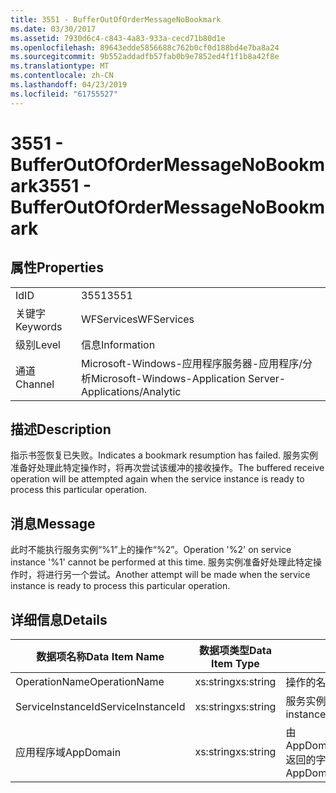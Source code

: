 ```yaml
---
title: 3551 - BufferOutOfOrderMessageNoBookmark
ms.date: 03/30/2017
ms.assetid: 7930d6c4-c843-4a83-933a-cecd71b80d1e
ms.openlocfilehash: 89643edde5856688c762b0cf0d188bd4e7ba8a24
ms.sourcegitcommit: 9b552addadfb57fab0b9e7852ed4f1f1b8a42f8e
ms.translationtype: MT
ms.contentlocale: zh-CN
ms.lasthandoff: 04/23/2019
ms.locfileid: "61755527"
---
```

# <a name="3551---bufferoutofordermessagenobookmark"></a><span data-ttu-id="9c57b-102">3551 - BufferOutOfOrderMessageNoBookmark</span><span class="sxs-lookup"><span data-stu-id="9c57b-102">3551 - BufferOutOfOrderMessageNoBookmark</span></span>
## <a name="properties"></a><span data-ttu-id="9c57b-103">属性</span><span class="sxs-lookup"><span data-stu-id="9c57b-103">Properties</span></span>  
  
|||  
|-|-|  
|<span data-ttu-id="9c57b-104">Id</span><span class="sxs-lookup"><span data-stu-id="9c57b-104">ID</span></span>|<span data-ttu-id="9c57b-105">3551</span><span class="sxs-lookup"><span data-stu-id="9c57b-105">3551</span></span>|  
|<span data-ttu-id="9c57b-106">关键字</span><span class="sxs-lookup"><span data-stu-id="9c57b-106">Keywords</span></span>|<span data-ttu-id="9c57b-107">WFServices</span><span class="sxs-lookup"><span data-stu-id="9c57b-107">WFServices</span></span>|  
|<span data-ttu-id="9c57b-108">级别</span><span class="sxs-lookup"><span data-stu-id="9c57b-108">Level</span></span>|<span data-ttu-id="9c57b-109">信息</span><span class="sxs-lookup"><span data-stu-id="9c57b-109">Information</span></span>|  
|<span data-ttu-id="9c57b-110">通道</span><span class="sxs-lookup"><span data-stu-id="9c57b-110">Channel</span></span>|<span data-ttu-id="9c57b-111">Microsoft-Windows-应用程序服务器-应用程序/分析</span><span class="sxs-lookup"><span data-stu-id="9c57b-111">Microsoft-Windows-Application Server-Applications/Analytic</span></span>|  
  
## <a name="description"></a><span data-ttu-id="9c57b-112">描述</span><span class="sxs-lookup"><span data-stu-id="9c57b-112">Description</span></span>  
 <span data-ttu-id="9c57b-113">指示书签恢复已失败。</span><span class="sxs-lookup"><span data-stu-id="9c57b-113">Indicates a bookmark resumption has failed.</span></span> <span data-ttu-id="9c57b-114">服务实例准备好处理此特定操作时，将再次尝试该缓冲的接收操作。</span><span class="sxs-lookup"><span data-stu-id="9c57b-114">The buffered receive operation will be attempted again when the service instance is ready to process this particular operation.</span></span>  
  
## <a name="message"></a><span data-ttu-id="9c57b-115">消息</span><span class="sxs-lookup"><span data-stu-id="9c57b-115">Message</span></span>  
 <span data-ttu-id="9c57b-116">此时不能执行服务实例“%1”上的操作“%2”。</span><span class="sxs-lookup"><span data-stu-id="9c57b-116">Operation '%2' on service instance '%1' cannot be performed at this time.</span></span> <span data-ttu-id="9c57b-117">服务实例准备好处理此特定操作时，将进行另一个尝试。</span><span class="sxs-lookup"><span data-stu-id="9c57b-117">Another attempt will be made when the service instance is ready to process this particular operation.</span></span>  
  
## <a name="details"></a><span data-ttu-id="9c57b-118">详细信息</span><span class="sxs-lookup"><span data-stu-id="9c57b-118">Details</span></span>  
  
|<span data-ttu-id="9c57b-119">数据项名称</span><span class="sxs-lookup"><span data-stu-id="9c57b-119">Data Item Name</span></span>|<span data-ttu-id="9c57b-120">数据项类型</span><span class="sxs-lookup"><span data-stu-id="9c57b-120">Data Item Type</span></span>|<span data-ttu-id="9c57b-121">描述</span><span class="sxs-lookup"><span data-stu-id="9c57b-121">Description</span></span>|  
|--------------------|--------------------|-----------------|  
|<span data-ttu-id="9c57b-122">OperationName</span><span class="sxs-lookup"><span data-stu-id="9c57b-122">OperationName</span></span>|<span data-ttu-id="9c57b-123">xs:string</span><span class="sxs-lookup"><span data-stu-id="9c57b-123">xs:string</span></span>|<span data-ttu-id="9c57b-124">操作的名称。</span><span class="sxs-lookup"><span data-stu-id="9c57b-124">The name of the operation.</span></span>|  
|<span data-ttu-id="9c57b-125">ServiceInstanceId</span><span class="sxs-lookup"><span data-stu-id="9c57b-125">ServiceInstanceId</span></span>|<span data-ttu-id="9c57b-126">xs:string</span><span class="sxs-lookup"><span data-stu-id="9c57b-126">xs:string</span></span>|<span data-ttu-id="9c57b-127">服务实例的 ID。</span><span class="sxs-lookup"><span data-stu-id="9c57b-127">The id of the service instance.</span></span>|  
|<span data-ttu-id="9c57b-128">应用程序域</span><span class="sxs-lookup"><span data-stu-id="9c57b-128">AppDomain</span></span>|<span data-ttu-id="9c57b-129">xs:string</span><span class="sxs-lookup"><span data-stu-id="9c57b-129">xs:string</span></span>|<span data-ttu-id="9c57b-130">由 AppDomain.CurrentDomain.FriendlyName 返回的字符串。</span><span class="sxs-lookup"><span data-stu-id="9c57b-130">The string returned by AppDomain.CurrentDomain.FriendlyName.</span></span>|
